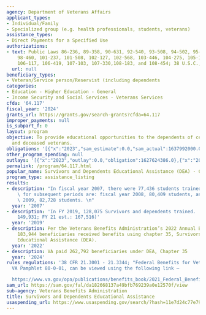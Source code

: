 ```yaml
---
agency: Department of Veterans Affairs
applicant_types:
- Individual/Family
- Specialized group (e.g. health professionals, students, veterans)
assistance_types:
- Direct Payments for a Specified Use
authorizations:
- text: Public Laws 86-236, 89-358, 90-631, 92-540, 93-508, 94-502, 95-202, 96-466,
    98-460, 101-237, 101-508, 102-127, 102-568, 103-446, 104-275, 105-114, 105-206,
    106-117, 106-419, 107-103, 107-330,108-183, and 108-454; 38 U.S.C., chapter 35.
  url: null
beneficiary_types:
- Veteran/Service person/Reservist (including dependents
categories:
- Education - Higher Education - General
- Income Security and Social Services - Veterans Services
cfda: '64.117'
fiscal_year: '2024'
grants_url: https://grants.gov/search-grants?cfda=64.117
improper_payments: null
is_subpart_f: 0
layout: program
objective: To provide educational opportunities to the dependents of certain disabled
  and deceased veterans.
obligations: '[{"x":"2023","sam_estimate":0.0,"sam_actual":1637992000.0,"usa_spending_actual":1627624386.0},{"x":"2024","sam_estimate":0.0,"sam_actual":2076568000.0,"usa_spending_actual":2102304941.0},{"x":"2025","sam_estimate":0.0,"sam_actual":2100000000.0,"usa_spending_actual":1887312686.0}]'
other_program_spending: null
outlays: '[{"x":"2023","outlay":0.0,"obligation":1627624386.0},{"x":"2024","outlay":0.0,"obligation":2102304941.0},{"x":"2025","outlay":0.0,"obligation":1887312686.0}]'
permalink: /program/64.117.html
popular_name: Survivors and Dependents Educational Assistance (DEA) - Chapter 35
program_type: assistance_listing
results:
- description: "In fiscal year 2007, there were 77,436 students trained. Estimates\
    \ for subsequent periods are: fiscal year 2008, 80,409 students, and fiscal year\
    \ 2009, 82,728 students. \n"
  year: '2007'
- description: 'In FY 2019, 128,075 Survivors and dependents trained.  (FY 20 est.:
    149,931; FY 21 est.: 167,516)'
  year: '2019'
- description: Per the Veterans Benefits Administration’s 2022 Annual Benefits Report,
    183,944 beneficiaries received benefits using chapter 35, Survivors and Dependents
    Educational Assistance (DEA).
  year: '2022'
- description: VA paid 262,792 beneficiaries under DEA, Chapter 35
  year: '2024'
rules_regulations: '38 CFR 21.3001 - 21.3344; "Federal Benefits for Veterans and Dependents,"
  VA Pamphlet 80-0-01, can be viewed using the following link –

  https://www.va.gov/opa/publications/benefits_book/2021_Federal_Benefits_for_Veterans_Dependents_and_survivors.pdf'
sam_url: https://sam.gov/fal/da182668137a49bfb769239a0e12570f/view
sub-agency: Veterans Benefits Administration
title: Survivors and Dependents Educational Assistance
usaspending_url: https://www.usaspending.gov/search/?hash=11e7d24c77e791d3049c135392c4e4e5
---
```

